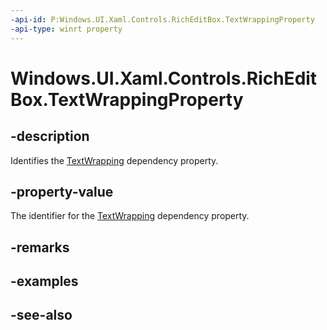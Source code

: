 ```yaml
---
-api-id: P:Windows.UI.Xaml.Controls.RichEditBox.TextWrappingProperty
-api-type: winrt property
---
```


<!-- Property syntax
public Windows.UI.Xaml.DependencyProperty TextWrappingProperty { get; }
-->

# Windows.UI.Xaml.Controls.RichEditBox.TextWrappingProperty

## -description
Identifies the [TextWrapping](richeditbox_textwrapping.md) dependency property.



## -property-value
The identifier for the [TextWrapping](richeditbox_textwrapping.md) dependency property.

## -remarks

## -examples

## -see-also
